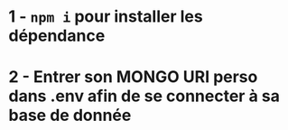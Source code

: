 # 1 - `npm i` pour installer les dépendance


# 2 - Entrer son MONGO URI perso dans .env afin de se connecter à sa base de donnée
